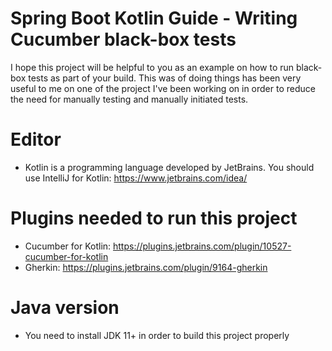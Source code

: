 # Spring Boot Kotlin Guide - Writing Cucumber black-box tests
I hope this project will be helpful to you as an example on how to run black-box tests as part of your build.
This was of doing things has been very useful to me on one of the project I've been working on in order to reduce the need for manually testing and manually initiated tests.

# Editor
- Kotlin is a programming language developed by JetBrains. You should use IntelliJ for Kotlin: https://www.jetbrains.com/idea/

# Plugins needed to run this project
- Cucumber for Kotlin: https://plugins.jetbrains.com/plugin/10527-cucumber-for-kotlin
- Gherkin: https://plugins.jetbrains.com/plugin/9164-gherkin

# Java version
- You need to install JDK 11+ in order to build this project properly
